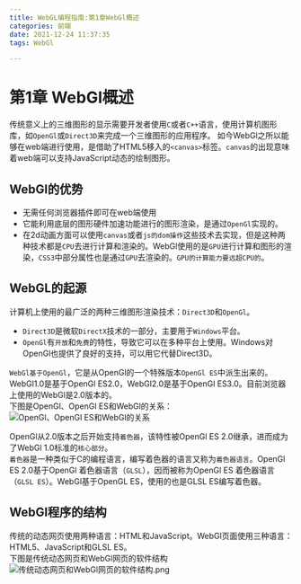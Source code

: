 ```yaml
---
title: WebGL编程指南:第1章WebGl概述
categories: 前端
date: 2021-12-24 11:37:35
tags: WebGl

---
```



# 第1章 WebGl概述
传统意义上的三维图形的显示需要开发者使用`C`或者`C++`语言，使用计算机图形库，如`OpenGl`或`Direct3D`来完成一个三维图形的应用程序。
如今WebGl之所以能够在web端进行使用，是借助了HTML5移入的`<canvas>`标签。`canvas`的出现意味着web端可以支持JavaScript动态的绘制图形。   
<!-- more -->
## WebGl的优势
- 无需任何浏览器插件即可在web端使用
- 它能利用底层的图形硬件加速功能进行的图形渲染，是通过`OpenGl`实现的。
- 在2d动画方面可以使用`canvas`或者`js的dom操作`这些技术去实现，但是这种两种技术都是`CPU`去进行计算和渲染的。WebGl使用的是`GPU`进行计算和图形的渲染，`CSS3`中部分属性也是通过`GPU`去渲染的。`GPU的计算能力要远超CPU的`。

## WebGL的起源
计算机上使用的最广泛的两种三维图形渲染技术：`Direct3D`和`OpenGl`。   
- `Direct3D`是微软`DirectX`技术的一部分，主要用于`Windows`平台。   
- `OpenGl`有`开放`和`免费`的特性，导致它可以在多种平台上使用。Windows对OpenGl也提供了良好的支持，可以用它代替Direct3D。

`WebGl基于OpenGl`，它是从OpenGl的一个特殊版本`OpenGl ES`中派生出来的。WebGl1.0是基于OpenGl ES2.0，WebGl2.0是基于OpenGl ES3.0。目前浏览器上使用的WebGl是2.0版本的。  
下图是OpenGl、OpenGl ES和WebGl的关系：
![OpenGl、OpenGl ES和WebGl的关系](/WebGL编程指南-第1章WebGl概述/OpenGl、OpenGl%20ES和WebGl的关系.png) 

OpenGl从2.0版本之后开始支持`着色器`，该特性被OpenGl ES 2.0继承，进而成为了WebGl 1.0标准的`核心部分`。  
`着色器`是一种类似于C的编程语言，编写着色器的语言又称为`着色器语言`。OpenGl ES 2.0基于OpenGl 着色器语言（`GLSL`），因而被称为OpenGl ES 着色器语言（`GLSL ES`）。WebGl基于OpenGL ES，使用的也是GLSL ES编写着色器。  

## WebGl程序的结构
传统的动态网页使用两种语言：HTML和JavaScript。WebGl页面使用三种语言：HTML5、JavaScript和GLSL ES。  
下图是传统动态网页和WebGl网页的软件结构  
![传统动态网页和WebGl网页的软件结构.png](/WebGL编程指南-第1章WebGl概述/传统动态网页和WebGl网页的软件结构.png)